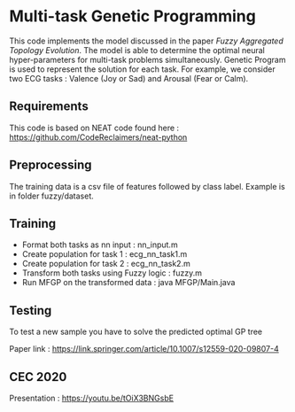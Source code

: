 
Multi-task Genetic Programming
===
This code implements the model discussed in the paper _Fuzzy Aggregated Topology Evolution_. The model is able to determine the optimal neural hyper-parameters for multi-task problems simultaneously. Genetic Program is used to represent the solution for each task. For example, we consider two ECG tasks : Valence (Joy or Sad) and Arousal (Fear or Calm). 

Requirements
---
This code is based on NEAT code found here : https://github.com/CodeReclaimers/neat-python

Preprocessing
---
The training data is a csv file of features followed by class label. Example is in folder fuzzy/dataset.

Training
---

- Format both tasks as nn input : nn_input.m
- Create population for task 1 : ecg_nn_task1.m
- Create population for task 2 : ecg_nn_task2.m
- Transform both tasks using Fuzzy logic : fuzzy.m
- Run MFGP on the transformed data : java MFGP/Main.java


Testing
---
To test a new sample you have to solve the predicted optimal GP tree

Paper link : https://link.springer.com/article/10.1007/s12559-020-09807-4

CEC 2020
---
Presentation : https://youtu.be/tOiX3BNGsbE


